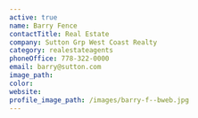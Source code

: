 ```yaml
---
active: true
name: Barry Fence
contactTitle: Real Estate
company: Sutton Grp West Coast Realty
category: realestateagents
phoneOffice: 778-322-0000
email: barry@sutton.com
image_path:
color:
website:
profile_image_path: /images/barry-f--bweb.jpg
---
```



